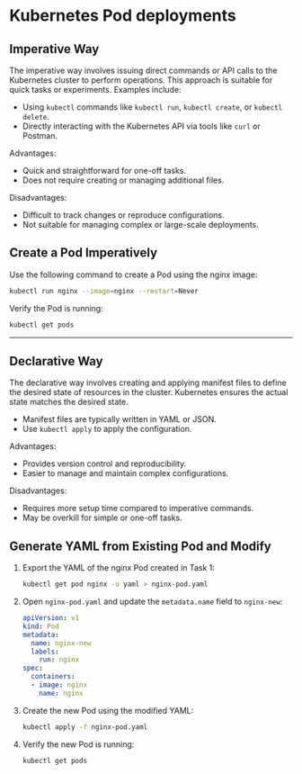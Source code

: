 # Kubernetes Pod deployments 

## Imperative Way
The imperative way involves issuing direct commands or API calls to the Kubernetes cluster to perform operations. This approach is suitable for quick tasks or experiments. Examples include:
- Using `kubectl` commands like `kubectl run`, `kubectl create`, or `kubectl delete`.
- Directly interacting with the Kubernetes API via tools like `curl` or Postman.

Advantages:
- Quick and straightforward for one-off tasks.
- Does not require creating or managing additional files.

Disadvantages:
- Difficult to track changes or reproduce configurations.
- Not suitable for managing complex or large-scale deployments.

## Create a Pod Imperatively

Use the following command to create a Pod using the nginx image:

```bash
kubectl run nginx --image=nginx --restart=Never
```

Verify the Pod is running:
```bash
kubectl get pods
```

---

## Declarative Way
The declarative way involves creating and applying manifest files to define the desired state of resources in the cluster. Kubernetes ensures the actual state matches the desired state.
- Manifest files are typically written in YAML or JSON.
- Use `kubectl apply` to apply the configuration.

Advantages:
- Provides version control and reproducibility.
- Easier to manage and maintain complex configurations.

Disadvantages:
- Requires more setup time compared to imperative commands.
- May be overkill for simple or one-off tasks.

## Generate YAML from Existing Pod and Modify

1. Export the YAML of the nginx Pod created in Task 1:
   ```bash
   kubectl get pod nginx -o yaml > nginx-pod.yaml
   ```

2. Open `nginx-pod.yaml` and update the `metadata.name` field to `nginx-new`:

   ```yaml
   apiVersion: v1
   kind: Pod
   metadata:
     name: nginx-new
     labels:
       run: nginx
   spec:
     containers:
     - image: nginx
       name: nginx
   ```

3. Create the new Pod using the modified YAML:
   ```bash
   kubectl apply -f nginx-pod.yaml
   ```

4. Verify the new Pod is running:
   ```bash
   kubectl get pods
   ```

